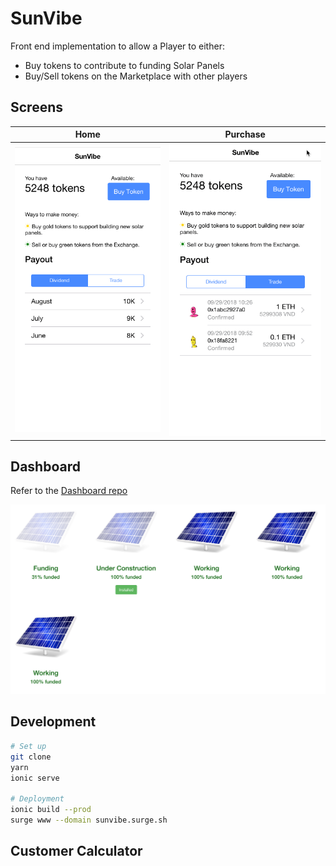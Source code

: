 # SunVibe

Front end implementation to allow a Player to either:

- Buy tokens to contribute to funding Solar Panels
- Buy/Sell tokens on the Marketplace with other players

## Screens

| Home | Purchase  |
|---|---|
|![](screens/sunvibe1.gif)|![](screens/sunvibe2.gif)|


## Dashboard

Refer to the [Dashboard repo](https://github.com/mcamara/sunvibe-dashboard/)

![](screens/dashboard.png)

## Development

```bash
# Set up
git clone
yarn
ionic serve

# Deployment
ionic build --prod
surge www --domain sunvibe.surge.sh
```

## Customer Calculator